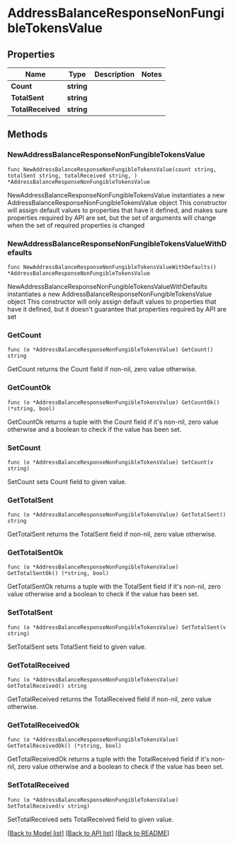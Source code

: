 # AddressBalanceResponseNonFungibleTokensValue

## Properties

Name | Type | Description | Notes
------------ | ------------- | ------------- | -------------
**Count** | **string** |  | 
**TotalSent** | **string** |  | 
**TotalReceived** | **string** |  | 

## Methods

### NewAddressBalanceResponseNonFungibleTokensValue

`func NewAddressBalanceResponseNonFungibleTokensValue(count string, totalSent string, totalReceived string, ) *AddressBalanceResponseNonFungibleTokensValue`

NewAddressBalanceResponseNonFungibleTokensValue instantiates a new AddressBalanceResponseNonFungibleTokensValue object
This constructor will assign default values to properties that have it defined,
and makes sure properties required by API are set, but the set of arguments
will change when the set of required properties is changed

### NewAddressBalanceResponseNonFungibleTokensValueWithDefaults

`func NewAddressBalanceResponseNonFungibleTokensValueWithDefaults() *AddressBalanceResponseNonFungibleTokensValue`

NewAddressBalanceResponseNonFungibleTokensValueWithDefaults instantiates a new AddressBalanceResponseNonFungibleTokensValue object
This constructor will only assign default values to properties that have it defined,
but it doesn't guarantee that properties required by API are set

### GetCount

`func (o *AddressBalanceResponseNonFungibleTokensValue) GetCount() string`

GetCount returns the Count field if non-nil, zero value otherwise.

### GetCountOk

`func (o *AddressBalanceResponseNonFungibleTokensValue) GetCountOk() (*string, bool)`

GetCountOk returns a tuple with the Count field if it's non-nil, zero value otherwise
and a boolean to check if the value has been set.

### SetCount

`func (o *AddressBalanceResponseNonFungibleTokensValue) SetCount(v string)`

SetCount sets Count field to given value.


### GetTotalSent

`func (o *AddressBalanceResponseNonFungibleTokensValue) GetTotalSent() string`

GetTotalSent returns the TotalSent field if non-nil, zero value otherwise.

### GetTotalSentOk

`func (o *AddressBalanceResponseNonFungibleTokensValue) GetTotalSentOk() (*string, bool)`

GetTotalSentOk returns a tuple with the TotalSent field if it's non-nil, zero value otherwise
and a boolean to check if the value has been set.

### SetTotalSent

`func (o *AddressBalanceResponseNonFungibleTokensValue) SetTotalSent(v string)`

SetTotalSent sets TotalSent field to given value.


### GetTotalReceived

`func (o *AddressBalanceResponseNonFungibleTokensValue) GetTotalReceived() string`

GetTotalReceived returns the TotalReceived field if non-nil, zero value otherwise.

### GetTotalReceivedOk

`func (o *AddressBalanceResponseNonFungibleTokensValue) GetTotalReceivedOk() (*string, bool)`

GetTotalReceivedOk returns a tuple with the TotalReceived field if it's non-nil, zero value otherwise
and a boolean to check if the value has been set.

### SetTotalReceived

`func (o *AddressBalanceResponseNonFungibleTokensValue) SetTotalReceived(v string)`

SetTotalReceived sets TotalReceived field to given value.



[[Back to Model list]](../README.md#documentation-for-models) [[Back to API list]](../README.md#documentation-for-api-endpoints) [[Back to README]](../README.md)



